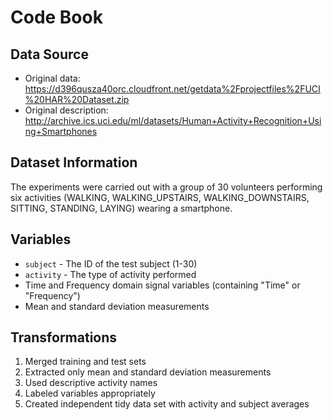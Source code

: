 # Code Book

## Data Source
* Original data: https://d396qusza40orc.cloudfront.net/getdata%2Fprojectfiles%2FUCI%20HAR%20Dataset.zip
* Original description: http://archive.ics.uci.edu/ml/datasets/Human+Activity+Recognition+Using+Smartphones

## Dataset Information
The experiments were carried out with a group of 30 volunteers performing six activities (WALKING, WALKING_UPSTAIRS, WALKING_DOWNSTAIRS, SITTING, STANDING, LAYING) wearing a smartphone.

## Variables
* `subject` - The ID of the test subject (1-30)
* `activity` - The type of activity performed
* Time and Frequency domain signal variables (containing "Time" or "Frequency")
* Mean and standard deviation measurements

## Transformations
1. Merged training and test sets
2. Extracted only mean and standard deviation measurements
3. Used descriptive activity names
4. Labeled variables appropriately
5. Created independent tidy data set with activity and subject averages
